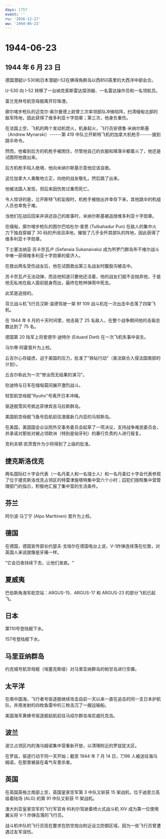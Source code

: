 ```yaml
---
days: 1757
event: ''
ru: '2026-12-17'
ww: '1944-06-23'
---
```


# 1944-06-23

## 1944 年 6 月 23 日

德国潜艇U-530和日本潜艇I-52在佛得角群岛以西850英里的大西洋中部会合。

U-530 向 I-52 转移了一台纳克索斯雷达探测器、一名雷达操作员和一名领航员。

富兰克林号航空母舰离开珍珠港。

廓尔喀步枪队的迈克尔·奥尔曼德上尉曾三次率领部队冲锋陷阵，扫清缅甸北部的敌军阵地，因此获得了维多利亚十字勋章；第三次，他身负重伤。

在法国上空，飞机的两个发动机熄火，机身起火，飞行员安德鲁·米纳尔斯基（Andrew
Mynarski）------第 419
中队兰开斯特飞机的加拿大机枪手------接到跳伞命令。

然而，他看到后方的机枪手被困住，尽管他自己的衣服和降落伞都着火了，他还是试图将他救出来。

后方机枪手陷入绝境，他向米纳尔斯基示意他应该自救。

这位加拿大人勇敢地立正，向他的战友敬礼，然后跳了出来。

他被法国人发现，但后来因伤势过重而死亡。

令人惊讶的是，兰开斯特飞机坠毁时，机枪手被抛出并幸存下来，其他跳伞的机组人员也幸免于难。

当他们在战后回来并讲述自己的故事时，米纳尔斯基被追授维多利亚十字勋章。

在缅甸，廓尔喀步枪队的图尔巴哈杜尔·普恩 (Tulbahadur Pun)
在敌人的集中火力下独自穿越了 30
码的开阔沼泽地，摧毁了几乎全歼其部队的阵地，因此获得了维多利亚十字勋章。

下士塞法纳亚·苏卡奈瓦卢 (Sefanaia Sukanaivalu)
成为所罗门群岛布干维尔战斗中唯一获得维多利亚十字勋章的斐济人。

在救出两名受伤战友后，他在试图救出第三名战友时腹股沟被击中。

苏卡奈瓦卢无法动弹，而且他知道只要他还活着，他的战友们就不会抛弃他，于是他无私地在敌人面前挺身而出，最终在枪林弹雨中死去。

此奖是追授的。

芬兰战斗机飞行员汉斯·温德驾驶一架 Bf 109
战斗机在一次出击中击落了四架飞机。

在 1944 年 6 月的十天时间里，他击毙了 25
名敌人，在整个战争期间他的击毙总数达到了 75 名。

德国第 20 陆军上将爱德华·迪特尔 (Eduard Dietl) 在一次飞机失事中丧生。

马尔蒂·阿霍晋升为上校。

丘吉尔心存疑虑，迫于美国的压力，批准了"铁砧行动"（美法联合入侵法国南部的计划）。

丘吉尔称此为一次"惨淡而无结果的演习"。

钦迪特与日军在缅甸莫冈展开激烈战斗。

轻型航空母舰"Ryuho"号离开日本冲绳。

驱逐舰雪风号抵达菲律宾吉马拉斯群岛。

美国航空母舰飞鱼号启航前往澳属新几内亚的马努斯岛。

在美国，美国国会众议院外交事务委员会起草了一项决议，支持战争难民委员会，并承诺对那些对被占领欧洲（特别是匈牙利）的暴行负责的人进行报复。

克利夫顿·凯茨晋升为少将得到了上级的批准。

## 捷克斯洛伐克

两名国际红十字会代表（一名丹麦人和一名瑞士人）和一名丹麦红十字会代表参观了位于捷克斯洛伐克占领区的特雷津施塔特集中营六个小时；囚犯们按照集中营管理部门的指示，积极地汇报了集中营的生活条件。

## 芬兰

阿尔波·马丁宁 (Alpo Marttinen) 晋升为上校。

## 德国

在德国，德国宣传部长约瑟夫·戈培尔在德国电台上说，V-1炸弹连续落在伦敦，对英国人来说就像是牙痛一样。

"它会日夜持续下去，让他们发疯。"

## 夏威夷

巴伯斯角海军航空站：ARGUS-15、ARGUS-17 和 ARGUS-23 的部分飞机已起飞。

## 日本

第110号登陆舰下水。

157号登陆舰下水。

## 马里亚纳群岛

约克城号航空母舰（埃塞克斯级）对马里亚纳群岛的帕甘岛进行空袭。

## 太平洋

在南中国海，飞行者号驱逐舰继续攻击自前一天以来一直在追击的同一支日本护航队，并用发射的四枚鱼雷中的三枚击沉了一艘运输船。

美国海军黄蜂号驱逐舰起航前往马绍尔群岛埃尼威托克岛。

## 波兰

波兰占领区内的海乌姆诺集中营重新开放，以清理附近的罗兹犹太区。

在罗兹，驱逐行动于同一天开始；截至 1944 年 7 月 14 日，7,196
人被送往海乌姆诺，在那里被装在毒气车里杀害。

## 英国

在英国英格兰南部上空，英国皇家空军第 3 中队又斩获 15
架战机，位于迪恩兰高级着陆场 (ALG) 的第 91 中队又斩获 11 架战机。

澳大利亚皇家空军的飞行军官肯·科利尔驾驶着喷火式战斗机 XIV
成为第一位使用翼尖将 V-1 炸弹击落的飞行员。

战斗机中队的飞行员现在要求在防空炮台附近设立防御区域，因为一些飞行员曾遭遇过友军误伤。